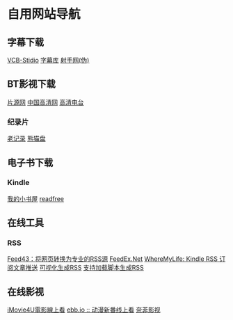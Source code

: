 # 自用网站导航
## 字幕下载
[VCB-Stidio](http://bbs.vcb-s.com/forum-37-1.html) [字幕库](http://www.zimuku.la/)  [射手网(伪)](https://secure.assrt.net/)
## BT影视下载
[片源网](http://pianyuan.la/) [中国高清网](http://gaoqing.la/) [高清电台](https://gaoqing.fm/)
### 纪录片
[老记录](https://www.laojilu.com/) [熊猫盘](http://xiongmaopan.com/)
## 电子书下载
### Kindle
[我的小书屋](http://mebook.cc/) [readfree](https://readfree.me/)
## 在线工具
### RSS
[Feed43：将网页转换为专业的RSS源](https://feed43.com/) [FeedEx.Net](https://feedex.net/) [WhereMyLife: Kindle RSS 订阅文章推送](https://wheremylife.cn/) [可视化生成RSS](https://fetchrss.com/) [支持加载脚本生成RSS](https://politepol.com/en/) []()
## 在线影视
[iMovie4U電影線上看](https://www.imovie4u.com/) [ebb.io :: 动漫新番线上看](https://ebb.io/) [奈菲影视](https://nfmovies.com/) []() []()



